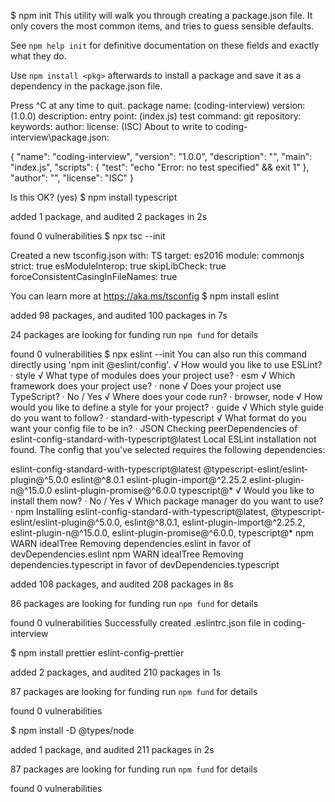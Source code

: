 $ npm init
This utility will walk you through creating a package.json file.
It only covers the most common items, and tries to guess sensible defaults.

See `npm help init` for definitive documentation on these fields
and exactly what they do.

Use `npm install <pkg>` afterwards to install a package and
save it as a dependency in the package.json file.

Press ^C at any time to quit.
package name: (coding-interview)
version: (1.0.0)
description:
entry point: (index.js)
test command:
git repository:
keywords:
author:
license: (ISC)
About to write to coding-interview\package.json:

{
  "name": "coding-interview",
  "version": "1.0.0",
  "description": "",
  "main": "index.js",
  "scripts": {
    "test": "echo \"Error: no test specified\" && exit 1"
  },
  "author": "",
  "license": "ISC"
}


Is this OK? (yes)
$ npm install typescript

added 1 package, and audited 2 packages in 2s

found 0 vulnerabilities
$ npx tsc --init

Created a new tsconfig.json with:
                                                                            TS
  target: es2016
  module: commonjs
  strict: true
  esModuleInterop: true
  skipLibCheck: true
  forceConsistentCasingInFileNames: true


You can learn more at https://aka.ms/tsconfig
$ npm install eslint

added 98 packages, and audited 100 packages in 7s

24 packages are looking for funding
  run `npm fund` for details

found 0 vulnerabilities
$ npx eslint --init
You can also run this command directly using 'npm init @eslint/config'.
√ How would you like to use ESLint? · style
√ What type of modules does your project use? · esm
√ Which framework does your project use? · none
√ Does your project use TypeScript? · No / Yes
√ Where does your code run? · browser, node
√ How would you like to define a style for your project? · guide
√ Which style guide do you want to follow? · standard-with-typescript
√ What format do you want your config file to be in? · JSON
Checking peerDependencies of eslint-config-standard-with-typescript@latest
Local ESLint installation not found.
The config that you've selected requires the following dependencies:

eslint-config-standard-with-typescript@latest @typescript-eslint/eslint-plugin@^5.0.0 eslint@^8.0.1 eslint-plugin-import@^2.25.2 eslint-plugin-n@^15.0.0 eslint-plugin-promise@^6.0.0 typescript@*
√ Would you like to install them now? · No / Yes
√ Which package manager do you want to use? · npm
Installing eslint-config-standard-with-typescript@latest, @typescript-eslint/eslint-plugin@^5.0.0, eslint@^8.0.1, eslint-plugin-import@^2.25.2, eslint-plugin-n@^15.0.0, eslint-plugin-promise@^6.0.0, typescript@*
npm WARN idealTree Removing dependencies.eslint in favor of devDependencies.eslint
npm WARN idealTree Removing dependencies.typescript in favor of devDependencies.typescript

added 108 packages, and audited 208 packages in 8s

86 packages are looking for funding
  run `npm fund` for details

found 0 vulnerabilities
Successfully created .eslintrc.json file in coding-interview

$ npm install prettier eslint-config-prettier

added 2 packages, and audited 210 packages in 1s

87 packages are looking for funding
  run `npm fund` for details

found 0 vulnerabilities

$ npm install -D @types/node

added 1 package, and audited 211 packages in 2s

87 packages are looking for funding
  run `npm fund` for details

found 0 vulnerabilities
